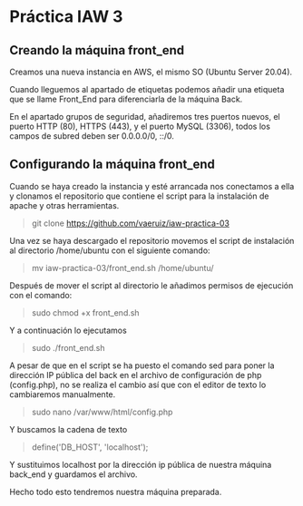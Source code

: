 # Práctica IAW 3

## Creando la máquina front_end

Creamos una nueva instancia en AWS, el mismo SO (Ubuntu Server 20.04).

Cuando lleguemos al apartado de etiquetas podemos añadir una etiqueta que se llame Front_End para diferenciarla de la máquina Back.

En el apartado grupos de seguridad, añadiremos tres puertos nuevos, el puerto HTTP (80), HTTPS (443), y el puerto MySQL (3306), todos los campos de subred deben ser 0.0.0.0/0, ::/0.

## Configurando la máquina front_end

Cuando se haya creado la instancia y esté arrancada nos conectamos a ella y clonamos el repositorio que contiene el script para la instalación de apache y otras herramientas.

>git clone https://github.com/vaeruiz/iaw-practica-03

Una vez se haya descargado el repositorio movemos el script de instalación al directorio /home/ubuntu con el siguiente comando:

>mv iaw-practica-03/front_end.sh /home/ubuntu/

Después de mover el script al directorio le añadimos permisos de ejecución con el comando:

>sudo chmod +x front_end.sh

Y a continuación lo ejecutamos

>sudo ./front_end.sh

A pesar de que en el script se ha puesto el comando sed para poner la dirección IP pública del back en el archivo de configuración de php (config.php), no se realiza el cambio así que con el editor de texto lo cambiaremos manualmente.

>sudo nano /var/www/html/config.php

Y buscamos la cadena de texto 

>define('DB_HOST', 'localhost');

Y sustituimos localhost por la dirección ip pública de nuestra máquina back_end y guardamos el archivo.

Hecho todo esto tendremos nuestra máquina preparada.
